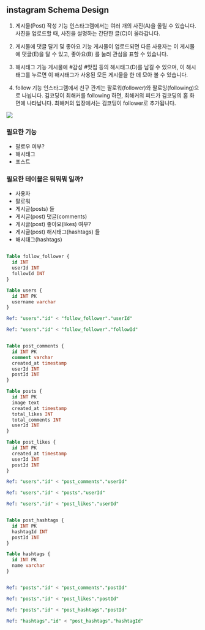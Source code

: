 ## instagram Schema Design

1. 게시물(Post) 작성 기능
   인스타그램에서는 여러 개의 사진(A)을 올릴 수 있습니다. 사진을 업로드할 때, 사진을 설명하는 간단한 글(C)이 올라갑니다.

2. 게시물에 댓글 달기 및 좋아요 기능
   게시물이 업로드되면 다른 사용자는 이 게시물에 댓글(E)을 달 수 있고, 좋아요(B) 를 눌러 관심을 표할 수 있습니다.

3. 해시태그 기능
   게시물에 #감성 #맛집 등의 해시태그(D)를 남길 수 있으며, 이 해시태그를 누르면 이 해시태그가 사용된 모든 게시물을 한 데 모아 볼 수 있습니다.

4. follow 기능
   인스타그램에서 친구 관계는 팔로워(follower)와 팔로잉(following)으로 나뉩니다. 김코딩이 최해커를 following 하면, 최해커의 피드가 김코딩의 홈 화면에 나타납니다. 최해커의 입장에서는 김코딩이 follower로 추가됩니다.

<img src="https://user-images.githubusercontent.com/74189121/151799591-f61ab1ff-8a69-4a45-8dac-ad76feca5b7f.png">

### 필요한 기능

- 팔로우 여부?
- 해시태그
- 포스트

### 필요한 테이블은 뭐뭐뭐 일까?

- 사용자
- 팔로워
- 게시글(posts) 들
- 게시글(post) 댓글(comments)
- 게시글(post) 좋아요(likes) 여부?
- 게시글(post) 해시태그(hashtags) 들
- 해시태그(hashtags)

```sql

Table follow_follower {
  id INT
  userId INT
  followId INT
}

Table users {
  id INT PK
  username varchar
}

Ref: "users"."id" < "follow_follower"."userId"

Ref: "users"."id" < "follow_follower"."followId"


Table post_comments {
  id INT PK
  comment varchar
  created_at timestamp
  userId INT
  postId INT
}

Table posts {
  id INT PK
  image text
  created_at timestamp
  total_likes INT
  total_comments INT
  userId INT
}

Table post_likes {
  id INT PK
  created_at timestamp
  userId INT
  postId INT
}

Ref: "users"."id" < "post_comments"."userId"

Ref: "users"."id" < "posts"."userId"

Ref: "users"."id" < "post_likes"."userId"


Table post_hashtags {
  id INT PK
  hashtagId INT
  postId INT
}

Table hashtags {
  id INT PK
  name varchar
}


Ref: "posts"."id" < "post_comments"."postId"

Ref: "posts"."id" < "post_likes"."postId"

Ref: "posts"."id" < "post_hashtags"."postId"

Ref: "hashtags"."id" < "post_hashtags"."hashtagId"
```
